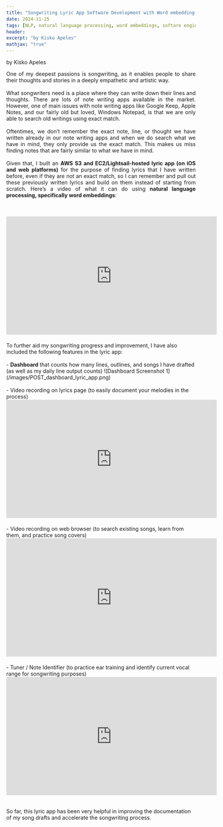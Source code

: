 ```yaml
---
title: "Songwriting Lyric App Software Development with Word embedding-based Search Engine"
date: 2024-11-25
tags: [NLP, natural language processing, word embeddings, softare engineering, dart, javascript, python, AWS, S3, lightsail, EC2, songwriting, music]
header:
excerpt: "by Kisko Apeles"
mathjax: "true"
---
```


by Kisko Apeles
<p style="text-align:justify">
One of my deepest passions is songwriting, as it enables people to share their thoughts and stories in a deeply empathetic and artistic way.
<br><br>
What songwriters need is a place where they can write down their lines and thoughts. There are lots of note writing apps available in the market. However, one of main issues with note writing apps like Google Keep, Apple Notes, and our fairly old but loved, Windows Notepad, is that we are only able to search old writings using exact match.
<br><br>
Oftentimes, we don’t remember the exact note, line, or thought we have written already in our note writing apps and when we do search what we have in mind, they only provide us the exact match. This makes us miss finding notes that are fairly similar to what we have in mind.
<br><br>
Given that, I built an <b>AWS S3 and EC2/Lightsail-hosted lyric app (on iOS and web platforms)</b> for the purpose of finding lyrics that I have written before, even if they are not an exact match, so I can remember and pull out these previously written lyrics and build on them instead of starting from scratch. Here’s a video of what it can do using <b>natural language processing, specifically word embeddings</b>:
</p>
<br><br>

<iframe width="560" height="315" src="https://youtube.com/embed/JNYkfxoyNB8?si=EFHZg2f1nSFHeSQl" title="YouTube video player" frameborder="0" allow="accelerometer; autoplay; clipboard-write; encrypted-media; gyroscope; picture-in-picture" allowfullscreen></iframe>
<br><br>
To further aid my songwriting progress and improvement, I have also included the following features in the lyric app:
<br><br>
- <b>Dashboard</b> that counts how many lines, outlines, and songs I have drafted (as well as my daily line output counts)
![Dashboard Screenshot 1](/images/POST_dashboard_lyric_app.png)
<br><br>
- Video recording on lyrics page (to easily document your melodies in the process)
<iframe width="560" height="315" src="https://youtube.com/embed/CJ-IStGacmc?si=v8fy8yUTRKtuU12W" title="YouTube video player" frameborder="0" allow="accelerometer; autoplay; clipboard-write; encrypted-media; gyroscope; picture-in-picture; web-share" referrerpolicy="strict-origin-when-cross-origin" allowfullscreen></iframe>
<br>
<br>
- Video recording on web browser (to search existing songs, learn from them, and practice song covers)
<iframe width="560" height="315" src="https://www.youtube.com/embed/0p6sRy9JI3A?si=hljTgXrABtekpdoA" title="YouTube video player" frameborder="0" allow="accelerometer; autoplay; clipboard-write; encrypted-media; gyroscope; picture-in-picture; web-share" referrerpolicy="strict-origin-when-cross-origin" allowfullscreen></iframe>
<br>
<br>
- Tuner / Note Identifier (to practice ear training and identify current vocal range for songwriting purposes)
<iframe width="560" height="315" src="https://youtube.com/embed/nugHt2ZvkPw" title="YouTube video player" frameborder="0" allow="accelerometer; autoplay; clipboard-write; encrypted-media; gyroscope; picture-in-picture; web-share" referrerpolicy="strict-origin-when-cross-origin" allowfullscreen></iframe>
<br><br>

So far, this lyric app has been very helpful in improving the documentation of my song drafts and accelerate the songwriting process.



